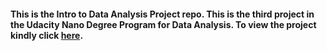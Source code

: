 #### This is the Intro to Data Analysis Project repo. This is the third project in the Udacity Nano Degree Program for Data Analysis. To view the project kindly click [here](). ####